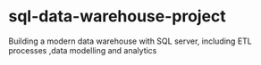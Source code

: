 # sql-data-warehouse-project
Building a modern data warehouse with SQL server, including ETL processes ,data modelling and analytics 
